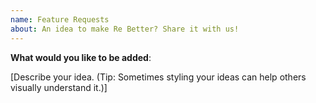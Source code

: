 ```yaml
---
name: Feature Requests
about: An idea to make Re Better? Share it with us!
---
```


<!-- A template for your feature requests -->

**What would you like to be added**:

[Describe your idea. (Tip: Sometimes styling your ideas can help others visually understand it.)]
